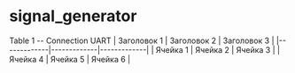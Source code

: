 # signal_generator
Table 1 -- Сonnection UART
| Заголовок 1 | Заголовок 2 | Заголовок 3 |
|-------------|-------------|-------------|
| Ячейка 1   | Ячейка 2   | Ячейка 3   |
| Ячейка 4   | Ячейка 5   | Ячейка 6   |
